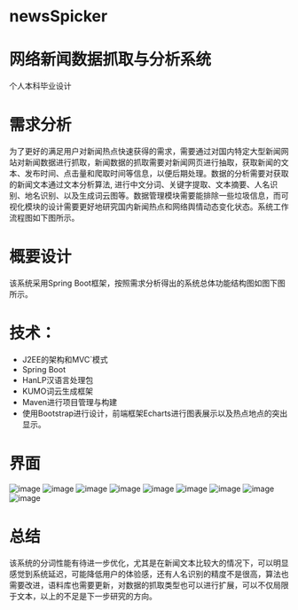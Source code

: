 # newsSpicker
 # 网络新闻数据抓取与分析系统
 个人本科毕业设计
 # 需求分析

为了更好的满足用户对新闻热点快速获得的需求，需要通过对国内特定大型新闻网站对新闻数据进行抓取，新闻数据的抓取需要对新闻网页进行抽取，获取新闻的文本、发布时间、点击量和爬取时间等信息，以便后期处理。数据的分析需要对获取的新闻文本通过文本分析算法, 进行中文分词、关键字提取、文本摘要、人名识别、地名识别、以及生成词云图等。数据管理模块需要能排除一些垃圾信息，而可视化模块的设计需要更好地研究国内新闻热点和网络舆情动态变化状态。系统工作流程图如下图所示。


# 概要设计
该系统采用Spring Boot框架，按照需求分析得出的系统总体功能结构图如图下图所示。


# 技术：
- J2EE的架构和MVC`模式
- Spring Boot
- HanLP汉语言处理包
- KUMO词云生成框架
- Maven进行项目管理与构建
- 使用Bootstrap进行设计，前端框架Echarts进行图表展示以及热点地点的突出显示。


# 界面
![image](https://github.com/justDoForever/newsSpicker/edit/master/image/login.png)
![image](https://github.com/justDoForever/newsSpicker/edit/master/image/userImage.png)
![image](https://github.com/justDoForever/newsSpicker/edit/master/image/dataManage.png)
![image](https://github.com/justDoForever/newsSpicker/edit/master/image/picker.png)
![image](https://github.com/justDoForever/newsSpicker/edit/master/image/topk.png)
![image](https://github.com/justDoForever/newsSpicker/edit/master/image/ciyuntu.png)
![image](https://github.com/justDoForever/newsSpicker/edit/master/image/where.png)
![image](https://github.com/justDoForever/newsSpicker/edit/master/image/position.png)
![image](https://github.com/justDoForever/newsSpicker/edit/master/image/tuijian.png)



# 总结
该系统的分词性能有待进一步优化，尤其是在新闻文本比较大的情况下，可以明显感觉到系统延迟，可能降低用户的体验感，还有人名识别的精度不是很高，算法也需要改进，语料库也需要更新，对数据的抓取类型也可以进行扩展，可以不仅局限于文本，以上的不足是下一步研究的方向。